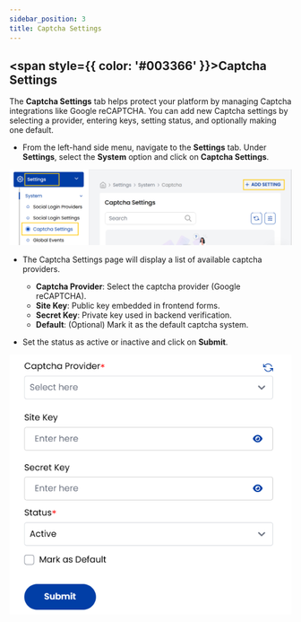 ```yaml
---
sidebar_position: 3  
title: Captcha Settings
---
```


## <span style={{ color: '#003366' }}>Captcha Settings</span>

The **Captcha Settings** tab helps protect your platform by managing Captcha integrations like Google reCAPTCHA. You can add new Captcha settings by selecting a provider, entering keys, setting status, and optionally making one default.

- From the left-hand side menu, navigate to the **Settings** tab. Under **Settings**, select the **System** option and click on **Captcha Settings**.

![Captcha](images/captcha_settings_1.png)

- The Captcha Settings page will display a list of available captcha providers.

    - **Captcha Provider**: Select the captcha provider (Google reCAPTCHA).
    - **Site Key**: Public key embedded in frontend forms.
    - **Secret Key**: Private key used in backend verification.
    - **Default**: (Optional) Mark it as the default captcha system.
- Set the status as active or inactive and click on **Submit**.

![Captcha](images/captcha_settings_2.png)

